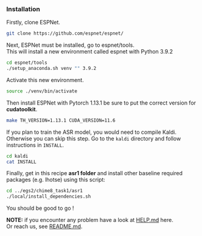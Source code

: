 ### <a id="espnet_installation"> Installation  </a>

Firstly, clone ESPNet. <br/>
```bash
git clone https://github.com/espnet/espnet/
```
Next, ESPNet must be installed, go to espnet/tools. <br />
This will install a new environment called espnet with Python 3.9.2
```bash
cd espnet/tools
./setup_anaconda.sh venv "" 3.9.2
```
Activate this new environment.
```bash
source ./venv/bin/activate
```
Then install ESPNet with Pytorch 1.13.1 be sure to put the correct version for **cudatoolkit**.
```bash
make TH_VERSION=1.13.1 CUDA_VERSION=11.6
```
If you plan to train the ASR model, you would need to compile Kaldi. Otherwise you can
skip this step. Go to the `kaldi` directory and follow instructions in `INSTALL`.
```bash
cd kaldi
cat INSTALL
```
Finally, get in this recipe **asr1 folder** and install other baseline required packages (e.g. lhotse) using this script:
```bash
cd ../egs2/chime8_task1/asr1
./local/install_dependencies.sh
```
You should be good to go !

**NOTE:** if you encounter any problem have a look at [HELP.md](HELP.md) here. <br>
Or reach us, see [README.md](./README.md).</a>